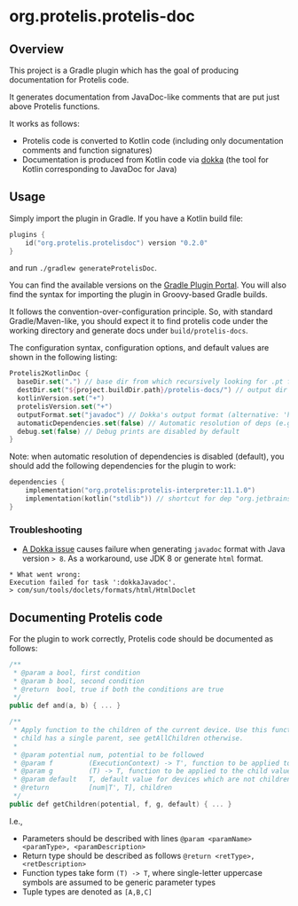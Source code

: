 # org.protelis.protelis-doc

## Overview

This project is a Gradle plugin which has the goal of producing documentation for Protelis code.

It generates documentation from JavaDoc-like comments that are put just above Protelis functions.

It works as follows:

- Protelis code is converted to Kotlin code (including only documentation comments and function signatures)
- Documentation is produced from Kotlin code via [dokka](https://github.com/Kotlin/dokka) (the tool for Kotlin corresponding to JavaDoc for Java)

## Usage

Simply import the plugin in Gradle. If you have a Kotlin build file:

```kotlin
plugins {
    id("org.protelis.protelisdoc") version "0.2.0"
}
```

and run ``./gradlew generateProtelisDoc``.

You can find the available versions on the [Gradle Plugin Portal](https://plugins.gradle.org/plugin/org.protelis.protelisdoc).
You will also find the syntax for importing the plugin in Groovy-based Gradle builds.

It follows the convention-over-configuration principle. So, with standard Gradle/Maven-like, you should expect it to find protelis code under the working directory and generate docs under `build/protelis-docs`.

The configuration syntax, configuration options, and default values are shown in the following listing:

```kotlin
Protelis2KotlinDoc {
  baseDir.set(".") // base dir from which recursively looking for .pt files
  destDir.set("${project.buildDir.path}/protelis-docs/") // output dir for docs
  kotlinVersion.set("+")
  protelisVersion.set("+")
  outputFormat.set("javadoc") // Dokka's output format (alternative: 'html')
  automaticDependencies.set(false) // Automatic resolution of deps (e.g., protelis-interpreter)
  debug.set(false) // Debug prints are disabled by default
}
```

Note: when automatic resolution of dependencies is disabled (default), you should add the following dependencies for the plugin to work:

```kotlin
dependencies {
    implementation("org.protelis:protelis-interpreter:11.1.0")
    implementation(kotlin("stdlib")) // shortcut for dep "org.jetbrains.kotlin:kotlin-stdlib:+"
}
```

### Troubleshooting

- [A Dokka issue](https://github.com/Kotlin/dokka/issues/294) causes failure when generating `javadoc` format with Java version `> 8`. As a workaround, use JDK 8 or generate `html` format.
```
* What went wrong:
Execution failed for task ':dokkaJavadoc'.
> com/sun/tools/doclets/formats/html/HtmlDoclet
```

## Documenting Protelis code

For the plugin to work correctly, Protelis code should be documented as follows:

```kotlin
/**
 * @param a bool, first condition
 * @param b bool, second condition
 * @return  bool, true if both the conditions are true
 */
public def and(a, b) { ... }

/**
 * Apply function to the children of the current device. Use this function if every
 * child has a single parent, see getAllChildren otherwise.
 *
 * @param potential num, potential to be followed
 * @param f         (ExecutionContext) -> T', function to be applied to the child
 * @param g         (T) -> T, function to be applied to the child value
 * @param default   T, default value for devices which are not children
 * @return          [num|T', T], children
 */
public def getChildren(potential, f, g, default) { ... }
```

I.e.,

* Parameters should be described with lines `@param <paramName> <paramType>, <paramDescription>`
* Return type should be described as follows `@return <retType>, <retDescription>`
* Function types take form `(T) -> T`, where single-letter uppercase symbols are assumed to be generic parameter types
* Tuple types are denoted as `[A,B,C]`
